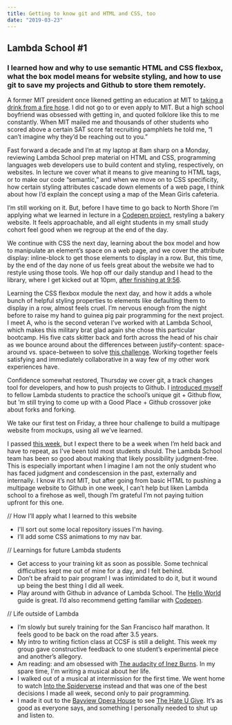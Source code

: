```yaml
---
title: Getting to know git and HTML and CSS, too
date: "2019-03-23"
---
```


## Lambda School #1
### I learned how and why to use semantic HTML and CSS flexbox, what the box model means for website styling, and how to use git to save my projects and Github to store them remotely.

A former MIT president once likened getting an education at MIT to [taking a drink from a fire hose](https://mitadmissions.org/help/faq/drinking-from-a-firehose/). I did not go to or even apply to MIT. But a high school boyfriend was obsessed with getting in, and quoted folklore like this to me constantly. When MIT mailed me and thousands of other students who scored above a certain SAT score fat recruiting pamphlets he told me, “I can’t imagine why they’d be reaching out to you.” 
  
Fast forward a decade and I’m at my laptop at 8am sharp on a Monday, reviewing Lambda School prep material on HTML and CSS, programming languages web developers use to build content and styling, respectively, on websites. In lecture we cover what it means to give meaning to HTML tags, or to make our code “semantic,” and when we move on to CSS specificity, how certain styling attributes cascade down elements of a web page, I think about how I’d explain the concept using a map of the Mean Girls cafeteria. 

I’m still working on it. But, before I have time to go back to North Shore I’m applying what we learned in lecture in a [Codepen project](https://codepen.io/kimberlee/pen/KEBdOy), restyling a bakery website. It feels approachable, and all eight students in my small study cohort feel good when we regroup at the end of the day. 
 
We continue with CSS the next day, learning about the box model and how to manipulate an element’s space on a web page, and we cover the attribute display: inline-block to get those elements to display in a row. But, this time, by the end of the day none of us feels great about the website we had to restyle using those tools. We hop off our daily standup and I head to the library, where I get kicked out at 10pm, [after finishing at 9:56](https://codepen.io/kimberlee/pen/jJvBaa?editors=1100).  

Learning the CSS flexbox module the next day, and how it adds a whole bunch of helpful styling properties to elements like defaulting them to display in a row, almost feels cruel. I’m nervous enough from the night before to raise my hand to guinea pig pair programming for the next project. I meet A, who is the second veteran I’ve worked with at Lambda School, which makes this military brat glad again she chose this particular bootcamp. His five cats skitter back and forth across the head of his chair as we bounce around about the differences between justify-content: space-around vs. space-between to solve [this challenge](https://github.com/kimberleejohnson/UI-III-Flexbox). Working together feels satisfying and immediately collaborative in a way few of my other work experiences have. 

Confidence somewhat restored, Thursday we cover git, a track changes tool for developers, and how to push projects to Github. I [introduced myself](https://github.com/kimberleejohnson/Lambda-Hello) to fellow Lambda students to practice the school’s unique git + Github flow, but ’m still trying to come up with a Good Place + Github crossover joke about forks and forking. 

We take our first test on Friday, a three hour challenge to build a multipage website from mockups, using all we’ve learned. 
 
I passed [this week](https://github.com/kimberleejohnson/Sprint-Challenge--User-Interface), but I expect there to be a week when I’m held back and have to repeat, as I've been told most students should. The Lambda School team has been so good about making that likely possibility judgment-free. This is especially important when I imagine I am not the only student who has faced judgment and condescension in the past, externally and internally. I know it’s not MIT, but after going from basic HTML to pushing a multipage website to Github in one week, I can’t help but liken Lambda school to a firehose as well, though I’m grateful I’m not paying tuition upfront for this one. 

// How I’ll apply what I learned to this website 
- I'll sort out some local repository issues I'm having. 
- I’ll add some CSS animations to my nav bar.  

// Learnings for future Lambda students 
- Get access to your training kit as soon as possible. Some technical difficulties kept me out of mine for a day, and I felt behind. 
- Don’t be afraid to pair program! I was intimidated to do it, but it wound up being the best thing I did all week. 
- Play around with Github in advance of Lambda School. The [Hello World](https://guides.github.com/activities/hello-world/) guide is great. I’d also recommend getting familiar with [Codepen](https://codepen.io/). 

// Life outside of Lambda 
- I’m slowly but surely training for the San Francisco half marathon. It feels good to be back on the road after 3.5 years. 
- My intro to writing fiction class at CCSF is still a delight. This week my group gave constructive feedback to one student’s experimental piece and another’s allegory. 
- Am reading: and am obsessed with [The audacity of Inez Burns](https://www.goodreads.com/book/show/36675567-the-audacity-of-inez-burns?ac=1&from_search=true). In my spare time, I'm writing a musical about her life.   
- I walked out of a musical at intermission for the first time. We went home to watch [Into the Spiderverse](https://www.youtube.com/watch?v=tg52up16eq0) instead and that was one of the best decisions I made all week, second only to pair programming. 
- I made it out to the [Bayview Opera House](http://bvoh.org/) to see [The Hate U Give](https://www.youtube.com/watch?v=3MM8OkVT0hw). It’s as good as everyone says, and something I personally needed to shut up and listen to. 


